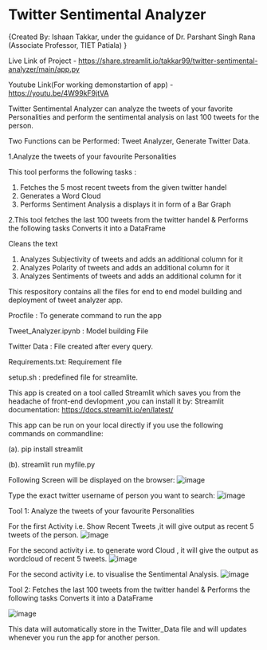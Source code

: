 # Twitter Sentimental Analyzer

{Created By: Ishaan Takkar, under the guidance of Dr. Parshant Singh Rana (Associate Professor, TIET Patiala) }

Live Link of Project - https://share.streamlit.io/takkar99/twitter-sentimental-analyzer/main/app.py

Youtube Link(For working demonstartion of app) - https://youtu.be/4W99kF9jtVA

Twitter Sentimental Analyzer can analyze the tweets of your favorite Personalities and perform the sentimental analysis on last 100 tweets for the person.

Two Functions can be Performed: Tweet Analyzer, Generate Twitter Data.


1.Analyze the tweets of your favourite Personalities

This tool performs the following tasks :
1. Fetches the 5 most recent tweets from the given twitter handel
2. Generates a Word Cloud
3. Performs Sentiment Analysis a displays it in form of a Bar Graph

2.This tool fetches the last 100 tweets from the twitter handel & Performs the following tasks
Converts it into a DataFrame

Cleans the text
1. Analyzes Subjectivity of tweets and adds an additional column for it
2. Analyzes Polarity of tweets and adds an additional column for it
3. Analyzes Sentiments of tweets and adds an additional column for it


This respository contains all the files for end to end model building and deployment of tweet analyzer app.

Procfile : To generate command to run the app

Tweet_Analyzer.ipynb : Model building File

Twitter Data : File created after every query.

Requirements.txt: Requirement file

setup.sh : predefined file for streamlite.

This app is created on a tool called Streamlit which saves you from the headache of front-end devlopment ,you can install it by:
Streamlit documentation: https://docs.streamlit.io/en/latest/

This app can be run on your local directly if you use the following commands on commandline:

(a). pip install streamlit

(b). streamlit run myfile.py

Following Screen will be displayed on the browser:
![image](https://user-images.githubusercontent.com/63262408/134002810-734e7d61-f90d-4176-b233-28bb60859f9a.png)

Type the exact twitter username of person you want to search:
![image](https://user-images.githubusercontent.com/63262408/134002969-bceeb7d0-e0ca-439a-a365-942c5989ba7c.png)

Tool 1: Analyze the tweets of your favourite Personalities

For the first Activity i.e. Show Recent Tweets ,it will give output as recent 5 tweets of the person.
![image](https://user-images.githubusercontent.com/63262408/134003250-469a3e90-a16c-4479-ac8c-8e5ed4594ee8.png)

For the second activity i.e. to generate word Cloud , it will give the output as wordcloud of recent 5 tweets.
![image](https://user-images.githubusercontent.com/63262408/134003403-2d94e4b4-9941-4015-9fd6-c4efbb23da37.png)

For the second activity i.e. to visualise the Sentimental Analysis.
![image](https://user-images.githubusercontent.com/63262408/134003513-f63e3d0b-b6d2-4aa4-8f7e-6c0f2e620cc7.png)

Tool 2: Fetches the last 100 tweets from the twitter handel & Performs the following tasks
Converts it into a DataFrame

![image](https://user-images.githubusercontent.com/63262408/134003916-28c579c9-9e77-43b7-bae2-ff09260dfe4d.png)

This data will automatically store in the Twitter_Data file and will updates whenever you run the app for another person.
